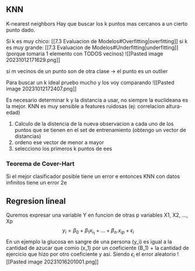 ## KNN
K-nearest neighbors 
Hay que buscar los k puntos mas cercanos a un cierto punto dado.

Si k es muy chico: [[7.3 Evaluacion de Modelos#Overfitting|overfitting]]
si k es muy grande: [[7.3 Evaluacion de Modelos#Underfitting|underfitting]] (porque tomaria 1 elemento con TODOS vecinos)
![[Pasted image 20231012171629.png]]

si m vecinos de un punto son de otra clase -> el punto es un outlier

Para buscar un k ideal pruebo mucho y los voy comparando 
![[Pasted image 20231012172407.png]]

Es necesario determinar k y la distancia a usar, no siempre la euclideana es la mejor. KNN es muy sensible a features ruidosas (ej: correlacion altura-edad)

1. Calculo de la distencia de la nueva observacion a cada uno de los puntos que se tienen en el set de entrenamiento (obtengo un vector de distancias)
2. ordeno ese vector de menor a mayor
3. selecciono los primeros k puntos de ees

### Teorema de Cover-Hart
Si el mejor clasificador posible tiene un error e entonces KNN con datos infinitos tiene un error 2e


## Regresion lineal 
Quremos expresar una variable Y en funcion de otras p variables X1, X2, ..., Xp
$$y_{i}= \beta_{0}+\beta_{1}x_{i_{1}}+\dots+\beta_{n}.x_{ip}+\epsilon_{i}$$
En un ejemplo la glucosa en sangre de una persona (y_i) es igual a la cantidad de azucar que comio (x_1) por un coeficiente (B_1) + la cantidad de ejercicio que hizo por otro coeficiente y asi. Siendo $\epsilon_{i}$ el error aleatorio
![[Pasted image 20231016201001.png]]